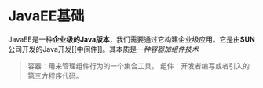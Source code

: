 # JavaEE基础
JavaEE是一种**企业级的Java版本**，我们需要通过它构建企业级应用。它是由**SUN**公司开发的Java开发[[中间件]]。其本质是*一种容器加组件技术*

>容器：用来管理组件行为的一个集合工具。
>组件：开发者编写或者引入的第三方程序代码。
 